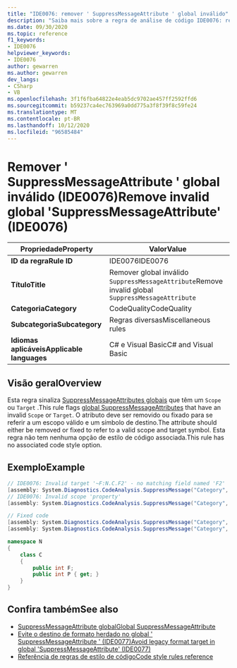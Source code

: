 ```yaml
---
title: "IDE0076: remover ' SuppressMessageAttribute ' global inválido"
description: "Saiba mais sobre a regra de análise de código IDE0076: remover o global inválido ' SuppressMessageAttribute '"
ms.date: 09/30/2020
ms.topic: reference
f1_keywords:
- IDE0076
helpviewer_keywords:
- IDE0076
author: gewarren
ms.author: gewarren
dev_langs:
- CSharp
- VB
ms.openlocfilehash: 3f1f6fba64822e4eab5dc9702ae457ff2592ffd6
ms.sourcegitcommit: b59237ca4ec763969a0dd775a3f8f39f8c59fe24
ms.translationtype: MT
ms.contentlocale: pt-BR
ms.lasthandoff: 10/12/2020
ms.locfileid: "96585484"
---
```

# <a name="remove-invalid-global-suppressmessageattribute-ide0076"></a><span data-ttu-id="d6644-103">Remover ' SuppressMessageAttribute ' global inválido (IDE0076)</span><span class="sxs-lookup"><span data-stu-id="d6644-103">Remove invalid global 'SuppressMessageAttribute' (IDE0076)</span></span>

|<span data-ttu-id="d6644-104">Propriedade</span><span class="sxs-lookup"><span data-stu-id="d6644-104">Property</span></span>|<span data-ttu-id="d6644-105">Valor</span><span class="sxs-lookup"><span data-stu-id="d6644-105">Value</span></span>|
|-|-|
| <span data-ttu-id="d6644-106">**ID da regra**</span><span class="sxs-lookup"><span data-stu-id="d6644-106">**Rule ID**</span></span> | <span data-ttu-id="d6644-107">IDE0076</span><span class="sxs-lookup"><span data-stu-id="d6644-107">IDE0076</span></span> |
| <span data-ttu-id="d6644-108">**Título**</span><span class="sxs-lookup"><span data-stu-id="d6644-108">**Title**</span></span> | <span data-ttu-id="d6644-109">Remover global inválido `SuppressMessageAttribute`</span><span class="sxs-lookup"><span data-stu-id="d6644-109">Remove invalid global `SuppressMessageAttribute`</span></span> |
| <span data-ttu-id="d6644-110">**Categoria**</span><span class="sxs-lookup"><span data-stu-id="d6644-110">**Category**</span></span> | <span data-ttu-id="d6644-111">CodeQuality</span><span class="sxs-lookup"><span data-stu-id="d6644-111">CodeQuality</span></span> |
| <span data-ttu-id="d6644-112">**Subcategoria**</span><span class="sxs-lookup"><span data-stu-id="d6644-112">**Subcategory**</span></span> | <span data-ttu-id="d6644-113">Regras diversas</span><span class="sxs-lookup"><span data-stu-id="d6644-113">Miscellaneous rules</span></span> |
| <span data-ttu-id="d6644-114">**Idiomas aplicáveis**</span><span class="sxs-lookup"><span data-stu-id="d6644-114">**Applicable languages**</span></span> | <span data-ttu-id="d6644-115">C# e Visual Basic</span><span class="sxs-lookup"><span data-stu-id="d6644-115">C# and Visual Basic</span></span> |

## <a name="overview"></a><span data-ttu-id="d6644-116">Visão geral</span><span class="sxs-lookup"><span data-stu-id="d6644-116">Overview</span></span>

<span data-ttu-id="d6644-117">Esta regra sinaliza [SuppressMessageAttributes globais](/visualstudio/code-quality/in-source-suppression-overview#global-level-suppressions) que têm um `Scope` ou `Target` .</span><span class="sxs-lookup"><span data-stu-id="d6644-117">This rule flags [global SuppressMessageAttributes](/visualstudio/code-quality/in-source-suppression-overview#global-level-suppressions) that have an invalid `Scope` or `Target`.</span></span> <span data-ttu-id="d6644-118">O atributo deve ser removido ou fixado para se referir a um escopo válido e um símbolo de destino.</span><span class="sxs-lookup"><span data-stu-id="d6644-118">The attribute should either be removed or fixed to refer to a valid scope and target symbol.</span></span> <span data-ttu-id="d6644-119">Esta regra não tem nenhuma opção de estilo de código associada.</span><span class="sxs-lookup"><span data-stu-id="d6644-119">This rule has no associated code style option.</span></span>

## <a name="example"></a><span data-ttu-id="d6644-120">Exemplo</span><span class="sxs-lookup"><span data-stu-id="d6644-120">Example</span></span>

```csharp
// IDE0076: Invalid target '~F:N.C.F2' - no matching field named 'F2'
[assembly: System.Diagnostics.CodeAnalysis.SuppressMessage("Category", "Id: Title", Scope = "member", Target = "~F:N.C.F2")]
// IDE0076: Invalid scope 'property'
[assembly: System.Diagnostics.CodeAnalysis.SuppressMessage("Category", "Id: Title", Scope = "property", Target = "~P:N.C.P")]

// Fixed code
[assembly: System.Diagnostics.CodeAnalysis.SuppressMessage("Category", "Id: Title", Scope = "member", Target = "~F:N.C.F")]
[assembly: System.Diagnostics.CodeAnalysis.SuppressMessage("Category", "Id: Title", Scope = "member", Target = "~P:N.C.P")]

namespace N
{
    class C
    {
        public int F;
        public int P { get; }
    }
}
```

## <a name="see-also"></a><span data-ttu-id="d6644-121">Confira também</span><span class="sxs-lookup"><span data-stu-id="d6644-121">See also</span></span>

- [<span data-ttu-id="d6644-122">SuppressMessageAttribute global</span><span class="sxs-lookup"><span data-stu-id="d6644-122">Global SuppressMessageAttribute</span></span>](/visualstudio/code-quality/in-source-suppression-overview#global-level-suppressions)
- [<span data-ttu-id="d6644-123">Evite o destino de formato herdado no global ' SuppressMessageAttribute ' (IDE0077)</span><span class="sxs-lookup"><span data-stu-id="d6644-123">Avoid legacy format target in global 'SuppressMessageAttribute' (IDE0077)</span></span>](ide0077.md)
- [<span data-ttu-id="d6644-124">Referência de regras de estilo de código</span><span class="sxs-lookup"><span data-stu-id="d6644-124">Code style rules reference</span></span>](index.md)
